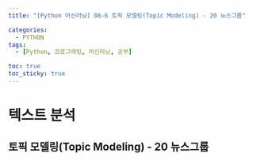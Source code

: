 ```yaml
---
title: "[Python 머신러닝] 08-6 토픽 모델링(Topic Modeling) - 20 뉴스그룹"

categories: 
  - PYTHON
tags:
  - [Python, 프로그래밍, 머신러닝, 공부]

toc: true
toc_sticky: true
---
```


# 텍스트 분석

## 토픽 모델링(Topic Modeling) - 20 뉴스그룹